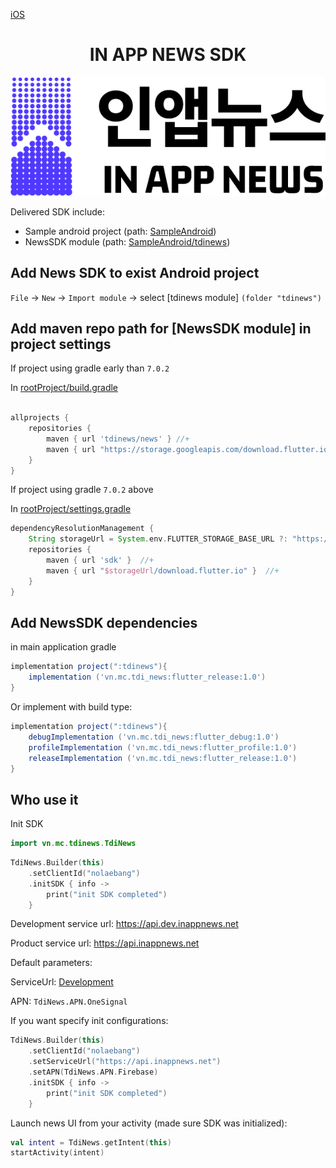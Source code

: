 

[iOS](https://github.com/kaivumetacrew/Readme/tree/main/nsdkios) 

<div align="center">


# IN APP NEWS SDK
![logo_ko](https://raw.githubusercontent.com/kaivumetacrew/Readme/main/nsdkaos/logo_ko.png)

</div>

Delivered SDK include:
- Sample android project (path: [SampleAndroid]())
- NewsSDK module (path: [SampleAndroid/tdinews]())


## Add News SDK to exist Android project
`File` -> `New` -> `Import module` -> select [tdinews module] `(folder "tdinews")`


## Add maven repo path for [NewsSDK module] in project settings
If project using gradle early than `7.0.2`

In [rootProject/build.gradle]()

```groovy

allprojects {
    repositories {
        maven { url 'tdinews/news' } //+
        maven { url "https://storage.googleapis.com/download.flutter.io" } //+
    }
}

```

If project using gradle `7.0.2` above

In [rootProject/settings.gradle]()

```groovy
dependencyResolutionManagement {
    String storageUrl = System.env.FLUTTER_STORAGE_BASE_URL ?: "https://storage.googleapis.com" //+
    repositories {
        maven { url 'sdk' }  //+
        maven { url "$storageUrl/download.flutter.io" }  //+
    }
}

```


## Add NewsSDK dependencies
in main application gradle
```groovy
implementation project(":tdinews"){
    implementation ('vn.mc.tdi_news:flutter_release:1.0')
}
```

Or implement with build type:
```groovy
implementation project(":tdinews"){
    debugImplementation ('vn.mc.tdi_news:flutter_debug:1.0')
    profileImplementation ('vn.mc.tdi_news:flutter_profile:1.0')
    releaseImplementation ('vn.mc.tdi_news:flutter_release:1.0')
}
```


## Who use it
Init SDK
```kotlin
import vn.mc.tdinews.TdiNews
```

```kotlin
TdiNews.Builder(this)
    .setClientId("nolaebang")
    .initSDK { info ->
        print("init SDK completed")
    }
```

Development service url: https://api.dev.inappnews.net

Product service url: https://api.inappnews.net

Default parameters:

ServiceUrl: [Development](https://api.dev.inappnews.net)

APN: `TdiNews.APN.OneSignal`

If you want specify init configurations:

```kotlin
TdiNews.Builder(this)
    .setClientId("nolaebang")
    .setServiceUrl("https://api.inappnews.net")
    .setAPN(TdiNews.APN.Firebase)
    .initSDK { info ->
        print("init SDK completed")
    }
```

Launch news UI from your activity (made sure SDK was initialized):
```kotlin
val intent = TdiNews.getIntent(this)
startActivity(intent)
```
